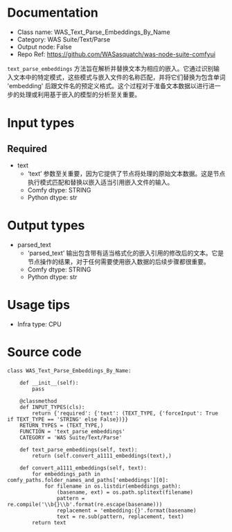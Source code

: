 # Documentation
- Class name: WAS_Text_Parse_Embeddings_By_Name
- Category: WAS Suite/Text/Parse
- Output node: False
- Repo Ref: https://github.com/WASasquatch/was-node-suite-comfyui

`text_parse_embeddings` 方法旨在解析并替换文本为相应的嵌入。它通过识别输入文本中的特定模式，这些模式与嵌入文件的名称匹配，并将它们替换为包含单词 'embedding' 后跟文件名的预定义格式。这个过程对于准备文本数据以进行进一步的处理或利用基于嵌入的模型的分析至关重要。

# Input types
## Required
- text
    - ‘text’ 参数至关重要，因为它提供了节点将处理的原始文本数据。这是节点执行模式匹配和替换以嵌入适当引用嵌入文件的输入。
    - Comfy dtype: STRING
    - Python dtype: str

# Output types
- parsed_text
    - ‘parsed_text’ 输出包含带有适当格式化的嵌入引用的修改后的文本。它是节点操作的结果，对于任何需要使用嵌入数据的后续步骤都很重要。
    - Comfy dtype: STRING
    - Python dtype: str

# Usage tips
- Infra type: CPU

# Source code
```
class WAS_Text_Parse_Embeddings_By_Name:

    def __init__(self):
        pass

    @classmethod
    def INPUT_TYPES(cls):
        return {'required': {'text': (TEXT_TYPE, {'forceInput': True if TEXT_TYPE == 'STRING' else False})}}
    RETURN_TYPES = (TEXT_TYPE,)
    FUNCTION = 'text_parse_embeddings'
    CATEGORY = 'WAS Suite/Text/Parse'

    def text_parse_embeddings(self, text):
        return (self.convert_a1111_embeddings(text),)

    def convert_a1111_embeddings(self, text):
        for embeddings_path in comfy_paths.folder_names_and_paths['embeddings'][0]:
            for filename in os.listdir(embeddings_path):
                (basename, ext) = os.path.splitext(filename)
                pattern = re.compile('\\b{}\\b'.format(re.escape(basename)))
                replacement = 'embedding:{}'.format(basename)
                text = re.sub(pattern, replacement, text)
        return text
```